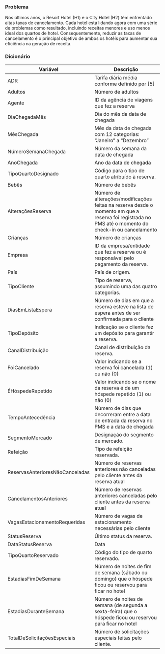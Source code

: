 ### Problema

Nos últimos anos, o Resort Hotel (H1) e o City Hotel (H2) têm enfrentado altas taxas de cancelamento. Cada hotel está lidando agora com uma série de problemas como resultado, incluindo receitas menores e uso menos ideal dos quartos de hotel. Consequentemente, reduzir as taxas de cancelamento é o principal objetivo de ambos os hotéis para aumentar sua eficiência na geração de receita.

### Dicionário

| Variável                                | Descrição                                                                                          |
|-----------------------------------------|----------------------------------------------------------------------------------------------------|
| ADR                                     | Tarifa diária média conforme definido por [5]                                                      |
| Adultos                                 | Número de adultos                                                                                  |
| Agente                                  | ID da agência de viagens que fez a reserva                                                         |
| DiaChegadaMês                           | Dia do mês da data de chegada                                                                     |
| MêsChegada                              | Mês da data de chegada com 12 categorias: “Janeiro” a “Dezembro”                                   |
| NúmeroSemanaChegada                     | Número da semana da data de chegada                                                               |
| AnoChegada                              | Ano da data de chegada                                                                             |
| TipoQuartoDesignado                     | Código para o tipo de quarto atribuído à reserva.                                                 |
| Bebês                                   | Número de bebês                                                                                   |
| AlteraçõesReserva                       | Número de alterações/modificações feitas na reserva desde o momento em que a reserva foi registrada no PMS até o momento do check-in ou cancelamento  |
| Crianças                                | Número de crianças                                                                                 |
| Empresa                                 | ID da empresa/entidade que fez a reserva ou é responsável pelo pagamento da reserva.                |
| País                                    | País de origem.                                                                                   |
| TipoCliente                             | Tipo de reserva, assumindo uma das quatro categorias.                                               |
| DiasEmListaEspera                       | Número de dias em que a reserva esteve na lista de espera antes de ser confirmada para o cliente   |
| TipoDepósito                            | Indicação se o cliente fez um depósito para garantir a reserva.                                     |
| CanalDistribuição                       | Canal de distribuição da reserva.                                                                  |
| FoiCancelado                            | Valor indicando se a reserva foi cancelada (1) ou não (0)                                          |
| ÉHóspedeRepetido                        | Valor indicando se o nome da reserva é de um hóspede repetido (1) ou não (0)                       |
| TempoAntecedência                       | Número de dias que decorreram entre a data de entrada da reserva no PMS e a data de chegada        |
| SegmentoMercado                         | Designação do segmento de mercado.                                                                 |
| Refeição                                | Tipo de refeição reservada.                                                                        |
| ReservasAnterioresNãoCanceladas         | Número de reservas anteriores não canceladas pelo cliente antes da reserva atual                    |
| CancelamentosAnteriores                 | Número de reservas anteriores canceladas pelo cliente antes da reserva atual                        |
| VagasEstacionamentoRequeridas           | Número de vagas de estacionamento necessárias pelo cliente                                          |
| StatusReserva                           | Último status da reserva.                                                                         |
| DataStatusReserva                       | Data      | Data em que o último status foi definido.                                                          |
| TipoQuartoReservado                     | Código do tipo de quarto reservado.                                                                |
| EstadiasFimDeSemana                     | Número de noites de fim de semana (sábado ou domingo) que o hóspede ficou ou reservou para ficar no hotel |
| EstadiasDuranteSemana                   | Número de noites de semana (de segunda a sexta-feira) que o hóspede ficou ou reservou para ficar no hotel |
| TotalDeSolicitaçõesEspeciais            | Número de solicitações especiais feitas pelo cliente.                                              |
